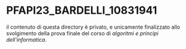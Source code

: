 # PFAPI23_BARDELLI_10831941

il contenuto di questa directory è privato, e unicamente finalizzato allo svolgimento
della prova finale del corso di *algoritmi e principi dell'informatica*.
